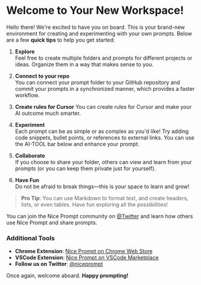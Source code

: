# Welcome to Your New Workspace!

Hello there! We're excited to have you on board. This is your brand-new environment for creating and experimenting with your own prompts. Below are a few **quick tips** to help you get started:

1. **Explore**  
Feel free to create multiple folders and prompts for different projects or ideas. Organize them in a way that makes sense to you.

2. **Connect to your repo**  
You can connect your prompt folder to your GitHub repository and commit your prompts in a synchronized manner, which provides a faster workflow.

4. **Create rules for Cursor**
You can create rules for Cursor and make your AI outcome much smarter.

5. **Experiment**  
Each prompt can be as simple or as complex as you'd like! Try adding code snippets, bullet points, or references to external links. You can use the AI-TOOL bar below and enhance your prompt.

6. **Collaborate**  
If you choose to share your folder, others can view and learn from your prompts (or you can keep them private just for yourself).

7. **Have Fun**  
Do not be afraid to break things—this is your space to learn and grow!

> **Pro Tip**: You can use Markdown to format text, and create headers, lists, or even tables. Have fun exploring all the possibilities!

You can join the Nice Prompt community on [@Twitter](https://x.com/i/communities/1863544877465653311) and learn how others use Nice Prompt and share prompts.

### Additional Tools
- **Chrome Extension**: [Nice Prompt on Chrome Web Store](https://chromewebstore.google.com/detail/nice-prompt/kkcokpabigjichobneghealfkpfefjmg?hl=)  
- **VSCode Extension**: [Nice Prompt on VSCode Marketplace](https://marketplace.visualstudio.com/items?itemName=Niceprompt.nice-prompt)  
- **Follow us on Twitter**: [@niceprompt](https://twitter.com/niceprompt)


Once again, welcome aboard. **Happy prompting!**

